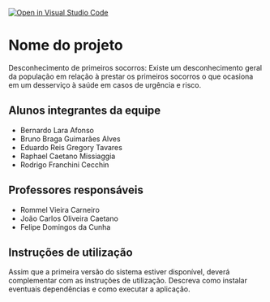 [![Open in Visual Studio Code](https://classroom.github.com/assets/open-in-vscode-c66648af7eb3fe8bc4f294546bfd86ef473780cde1dea487d3c4ff354943c9ae.svg)](https://classroom.github.com/online_ide?assignment_repo_id=7621001&assignment_repo_type=AssignmentRepo)
# Nome do projeto
Desconhecimento de primeiros socorros: Existe um desconhecimento geral da população em relação à prestar os primeiros socorros o que ocasiona em um desserviço à saúde em casos de urgência e risco.

## Alunos integrantes da equipe

* Bernardo Lara Afonso
* Bruno Braga Guimarães Alves
* Eduardo Reis Gregory  Tavares
* Raphael Caetano Missiaggia
* Rodrigo Franchini Cecchin

## Professores responsáveis

* Rommel Vieira Carneiro
* João Carlos Oliveira Caetano
* Felipe Domingos da Cunha

## Instruções de utilização

Assim que a primeira versão do sistema estiver disponível, deverá complementar com as instruções de utilização. Descreva como instalar eventuais dependências e como executar a aplicação.
